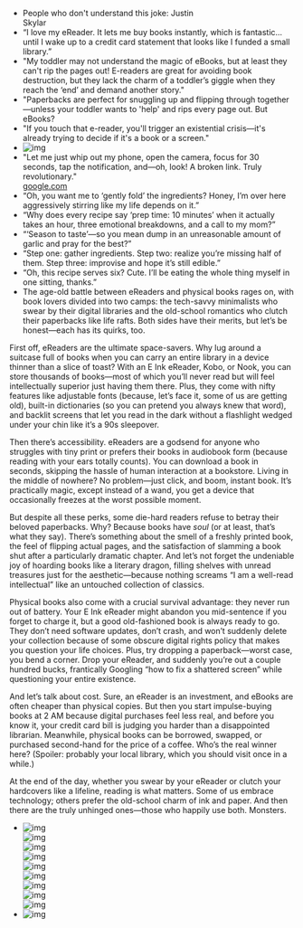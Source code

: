 - People who don't understand this joke: 
    Justin  
    Skylar  
- “I love my eReader. It lets me buy books instantly, which is fantastic… until I wake up to a credit card statement that looks like I funded a small library.”
- "My toddler may not understand the magic of eBooks, but at least they can't rip the pages out! E-readers are great for avoiding book destruction, but they lack the charm of a toddler’s giggle when they reach the ‘end’ and demand another story."
- "Paperbacks are perfect for snuggling up and flipping through together—unless your toddler wants to 'help' and rips every page out. But eBooks?
- "If you touch that e-reader, you'll trigger an existential crisis—it's already trying to decide if it's a book or a screen."
- ![img](./img/book01.png)
- "Let me just whip out my phone, open the camera, focus for 30 seconds, tap the notification, and—oh, look! A broken link. Truly revolutionary."  
  [google.com](google.com/404)
- “Oh, you want me to ‘gently fold’ the ingredients? Honey, I’m over here aggressively stirring like my life depends on it.”
- “Why does every recipe say ‘prep time: 10 minutes’ when it actually takes an hour, three emotional breakdowns, and a call to my mom?”
- “‘Season to taste’—so you mean dump in an unreasonable amount of garlic and pray for the best?”
- “Step one: gather ingredients. Step two: realize you’re missing half of them. Step three: improvise and hope it’s still edible.”
- “Oh, this recipe serves six? Cute. I’ll be eating the whole thing myself in one sitting, thanks.”
- The age-old battle between eReaders and physical books rages on, with book lovers divided into two camps: the tech-savvy minimalists who swear by their digital libraries and the old-school romantics who clutch their paperbacks like life rafts. Both sides have their merits, but let’s be honest—each has its quirks, too.

First off, eReaders are the ultimate space-savers. Why lug around a suitcase full of books when you can carry an entire library in a device thinner than a slice of toast? With an E Ink eReader, Kobo, or Nook, you can store thousands of books—most of which you’ll never read but will feel intellectually superior just having them there. Plus, they come with nifty features like adjustable fonts (because, let’s face it, some of us are getting old), built-in dictionaries (so you can pretend you always knew that word), and backlit screens that let you read in the dark without a flashlight wedged under your chin like it’s a 90s sleepover.

Then there’s accessibility. eReaders are a godsend for anyone who struggles with tiny print or prefers their books in audiobook form (because reading with your ears totally counts). You can download a book in seconds, skipping the hassle of human interaction at a bookstore. Living in the middle of nowhere? No problem—just click, and boom, instant book. It’s practically magic, except instead of a wand, you get a device that occasionally freezes at the worst possible moment.

But despite all these perks, some die-hard readers refuse to betray their beloved paperbacks. Why? Because books have *soul* (or at least, that’s what they say). There’s something about the smell of a freshly printed book, the feel of flipping actual pages, and the satisfaction of slamming a book shut after a particularly dramatic chapter. And let’s not forget the undeniable joy of hoarding books like a literary dragon, filling shelves with unread treasures just for the aesthetic—because nothing screams “I am a well-read intellectual” like an untouched collection of classics.

Physical books also come with a crucial survival advantage: they never run out of battery. Your E Ink eReader might abandon you mid-sentence if you forget to charge it, but a good old-fashioned book is always ready to go. They don’t need software updates, don’t crash, and won’t suddenly delete your collection because of some obscure digital rights policy that makes you question your life choices. Plus, try dropping a paperback—worst case, you bend a corner. Drop your eReader, and suddenly you’re out a couple hundred bucks, frantically Googling “how to fix a shattered screen” while questioning your entire existence.

And let’s talk about cost. Sure, an eReader is an investment, and eBooks are often cheaper than physical copies. But then you start impulse-buying books at 2 AM because digital purchases feel less real, and before you know it, your credit card bill is judging you harder than a disappointed librarian. Meanwhile, physical books can be borrowed, swapped, or purchased second-hand for the price of a coffee. Who’s the real winner here? (Spoiler: probably your local library, which you should visit once in a while.)

At the end of the day, whether you swear by your eReader or clutch your hardcovers like a lifeline, reading is what matters. Some of us embrace technology; others prefer the old-school charm of ink and paper. And then there are the truly unhinged ones—those who happily use both. Monsters.

- ![img](./img/1%20-%20Zelda.png)  
  ![img](./img/2%20-%20Zelda.png)  
  ![img](./img/3%20-%20Zelda.png)  
  ![img](./img/4%20-%20Zelda.png)  
  ![img](./img/5%20-%20Zelda.jpg)  
  ![img](./img/6%20-%20Zelda.png)  
  ![img](./img/7%20-%20Zelda.png)  
  ![img](./img/8%20-%20Zelda.jpg)  
  ![img](./img/9%20-%20Zelda.png) 
- ![img](./img/rickroll.gif)
